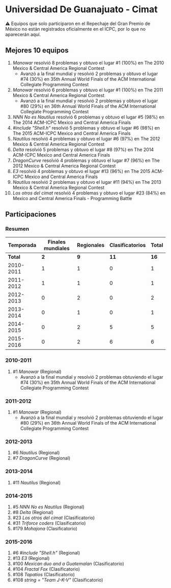 # Universidad De Guanajuato - Cimat

:warning: Equipos que solo participaron en el Repechaje del Gran Premio de México no están registrados oficialmente en el ICPC, por lo que no aparecerán aquí.

## Mejores 10 equipos

1. _Manowar_ resolvió 8 problemas y obtuvo el lugar #1 (100%) en The 2010 Mexico & Central America Regional Contest
    - Avanzó a la final mundial y resolvió 2 problemas y obtuvo el lugar #74 (30%) en 35th Annual World Finals of the ACM International Collegiate Programming Contest
1. _Manowar_ resolvió 6 problemas y obtuvo el lugar #1 (100%) en The 2011 Mexico & Central America Regional Contest
    - Avanzó a la final mundial y resolvió 2 problemas y obtuvo el lugar #80 (29%) en 36th Annual World Finals of the ACM International Collegiate Programming Contest
1. _NNN No es Nautilus_ resolvió 6 problemas y obtuvo el lugar #5 (98%) en The 2014 ACM-ICPC Mexico and Central America Finals
1. _#include "Shell.h"_ resolvió 5 problemas y obtuvo el lugar #6 (98%) en The 2015 ACM-ICPC Mexico and Central America Finals
1. _Nautilus_ resolvió 4 problemas y obtuvo el lugar #6 (97%) en The 2012 Mexico & Central America Regional Contest
1. _Delta_ resolvió 5 problemas y obtuvo el lugar #8 (97%) en The 2014 ACM-ICPC Mexico and Central America Finals
1. _DragonCurve_ resolvió 4 problemas y obtuvo el lugar #7 (96%) en The 2012 Mexico & Central America Regional Contest
1. _E3_ resolvió 4 problemas y obtuvo el lugar #13 (96%) en The 2015 ACM-ICPC Mexico and Central America Finals
1. _Nautilus_ resolvió 2 problemas y obtuvo el lugar #11 (94%) en The 2013 Mexico & Central America Regional Contest
1. _Los otros del cimat_ resolvió 4 problemas y obtuvo el lugar #23 (84%) en Mexico and Central America Finals - Programming Battle

## Participaciones

### Resumen

| Temporada | Finales mundiales | Regionales | Clasificatorios | Total |
| --- | --- | --- | --- | --- |
| **Total** | **2** | **9** | **11** | **16** |
| 2010-2011 | 1 | 1 | 0 | 1 |
| 2011-2012 | 1 | 1 | 0 | 1 |
| 2012-2013 | 0 | 2 | 0 | 2 |
| 2013-2014 | 0 | 1 | 0 | 1 |
| 2014-2015 | 0 | 2 | 5 | 5 |
| 2015-2016 | 0 | 2 | 6 | 6 |

### 2010-2011

1. #1 _Manowar_ (Regional)
    - Avanzó a la final mundial y resolvió 2 problemas obtuviendo el lugar #74 (30%) en 35th Annual World Finals of the ACM International Collegiate Programming Contest

### 2011-2012

1. #1 _Manowar_ (Regional)
    - Avanzó a la final mundial y resolvió 2 problemas obtuviendo el lugar #80 (29%) en 36th Annual World Finals of the ACM International Collegiate Programming Contest

### 2012-2013

1. #6 _Nautilus_ (Regional)
1. #7 _DragonCurve_ (Regional)

### 2013-2014

1. #11 _Nautilus_ (Regional)

### 2014-2015

1. #5 _NNN No es Nautilus_ (Regional)
1. #8 _Delta_ (Regional)
1. #23 _Los otros del cimat_ (Clasificatorio)
1. #31 _Triforce coders_ (Clasificatorio)
1. #179 _Mohajona_ (Clasificatorio)

### 2015-2016

1. #6 _#include "Shell.h"_ (Regional)
1. #13 _E3_ (Regional)
1. #100 _Mexican duo and a Guatemalan_ (Clasificatorio)
1. #104 _Fractal Fox_ (Clasificatorio)
1. #108 _Tapatíos_ (Clasificatorio)
1. #108 _string = "Team J-K-V"_ (Clasificatorio)



